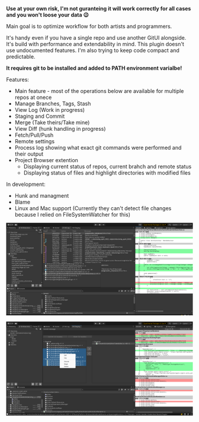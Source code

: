 **Use at your own risk, I'm not guranteing it will work correctly for all cases and you won't loose your data 😉**

Main goal is to optimize workflow for both artists and programmers.

It's handy even if you have a single repo and use another GitUI alongside. It's build with performance and extendability in mind. This plugin doesn't use undocumented features. I'm also trying to keep code compact and predictable.

**It requires git to be installed and added to PATH environment varialbe!**

Features:
- Main feature - most of the operations below are available for multiple repos at onece
- Manage Branches, Tags, Stash
- View Log (Work in progress)
- Staging and Commit
- Merge (Take theirs/Take mine)
- View Diff (hunk handling in progress)
- Fetch/Pull/Push
- Remote settings
- Process log showing what exact git commands were performed and their output
- Project Browser extention
    - Displaying current status of repos, current brahch and remote status
    - Displaying status of files and highlight directories with modified files

In development:
- Hunk and managment
- Blame
- Linux and Mac support (Currently they can't detect file changes because I relied on FileSystemWatcher for this)

![Screenshot](Docs~/GitLog.png)

![Screenshot](Docs~/Staging.png)
